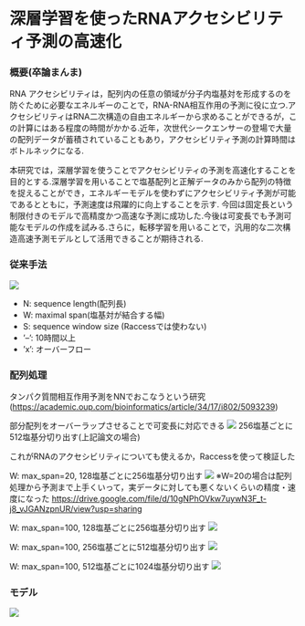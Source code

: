 # 深層学習を使ったRNAアクセシビリティ予測の高速化
### 概要(卒論まんま)
RNA アクセシビリティは，配列内の任意の領域が分子内塩基対を形成するのを防ぐために必要なエネルギーのことで，RNA-RNA相互作用の予測に役に立つ.アクセシビリティはRNA二次構造の自由エネルギーから求めることができるが，この計算にはある程度の時間がかかる.近年，次世代シークエンサーの登場で大量の配列データが蓄積されていることもあり，アクセシビリティ予測の計算時間はボトルネックになる.

本研究では，深層学習を使うことでアクセシビリティの予測を高速化することを目的とする.深層学習を用いることで塩基配列と正解データのみから配列の特徴を捉えることができ，エネルギーモデルを使わずにアクセシビリティ予測が可能であるとともに，予測速度は飛躍的に向上することを示す.
今回は固定長という制限付きのモデルで高精度かつ高速な予測に成功した.今後は可変長でも予測可能なモデルの作成を試みる.さらに，転移学習を用いることで，汎用的な二次構造高速予測モデルとして活用できることが期待される.

### 従来手法
![](https://i.imgur.com/3iDCZo7.png)
* N: sequence length(配列長)
* W: maximal span(塩基対が結合する幅)
* S: sequence window size (Raccessでは使わない)
* ’–’: 10時間以上
* ’x’: オーバーフロー


### 配列処理
タンパク質間相互作用予測をNNでおこなうという研究(https://academic.oup.com/bioinformatics/article/34/17/i802/5093239)

部分配列をオーバーラップさせることで可変長に対応できる
![](https://i.imgur.com/7eynHO0.png)
256塩基ごとに512塩基分切り出す(上記論文の場合)


これがRNAのアクセシビリティについても使えるか，Raccessを使って検証した


W: max_span=20, 128塩基ごとに256塩基分切り出す
![](https://i.imgur.com/DPTeoPS.png)
※W=20の場合は配列処理から予測まで上手くいって，実データに対しても悪くないくらいの精度・速度になった
https://drive.google.com/file/d/10gNPhOVkw7uywN3F_t-j8_vJGANzpnUR/view?usp=sharing




W: max_span=100, 128塩基ごとに256塩基分切り出す
![](https://i.imgur.com/VvjELzm.png)

W: max_span=100, 256塩基ごとに512塩基分切り出す
![](https://i.imgur.com/BD2tBGZ.png)

W: max_span=100, 512塩基ごとに1024塩基分切り出す
![](https://i.imgur.com/R9ZwWjh.png)



### モデル
![](https://i.imgur.com/L9RkEwK.png)

